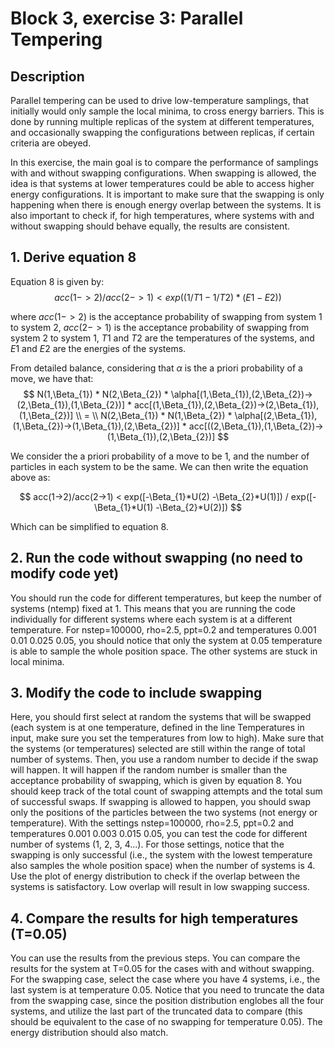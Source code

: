 # Block 3, exercise 3: Parallel Tempering

## Description
Parallel tempering can be used to drive low-temperature samplings, that initially would only sample the local minima, to cross energy barriers. This is done by running multiple replicas of the system at different temperatures, and occasionally swapping the configurations between replicas, if certain criteria are obeyed. 

In this exercise, the main goal is to compare the performance of samplings with and without swapping configurations. When swapping is allowed, the idea is that systems at lower temperatures could be able to access higher energy configurations.
It is important to make sure that the swapping is only happening when there is enough energy overlap between the systems.
It is also important to check if, for high temperatures, where systems with and without swapping should behave equally, the results are consistent.

## 1. Derive equation 8 
Equation 8 is given by:
$$ acc(1->2)/acc(2->1) < exp((1/T1 - 1/T2)*(E1 - E2)) $$

where $acc(1->2)$ is the acceptance probability of swapping from system 1 to system 2, $acc(2->1)$ is the acceptance probability of swapping from system 2 to system 1, $T1$ and $T2$ are the temperatures of the systems, and $E1$ and $E2$ are the energies of the systems.

From detailed balance, considering that $\alpha$ is the a priori probability of a move, we have that:
$$ N(1,\Beta_{1}) * N(2,\Beta_{2}) * \alpha[(1,\Beta_{1}),(2,\Beta_{2})->(2,\Beta_{1}),(1,\Beta_{2})] * acc[(1,\Beta_{1}),(2,\Beta_{2})->(2,\Beta_{1}),(1,\Beta_{2})]
\\ =
\\ N(2,\Beta_{1}) * N(1,\Beta_{2}) * \alpha[(2,\Beta_{1}),(1,\Beta_{2})->(1,\Beta_{1}),(2,\Beta_{2})] * acc[((2,\Beta_{1}),(1,\Beta_{2})->(1,\Beta_{1}),(2,\Beta_{2})] $$

We consider the a priori probability of a move to be 1, and the number of particles in each system to be the same. We can then write the equation above as:

$$ acc(1->2)/acc(2->1) < exp([-\Beta_{1}*U(2) -\Beta_{2}*U(1)]) / exp([-\Beta_{1}*U(1) -\Beta_{2}*U(2)]) $$

Which can be simplified to equation 8.

## 2. Run the code without swapping (no need to modify code yet)
You should run the code for different temperatures, but keep the number of systems (ntemp) fixed at 1. This means that you are running the code individually for different systems where each system is at a different temperature. For nstep=100000, rho=2.5, ppt=0.2 and temperatures 0.001 0.01 0.025 0.05, you should notice that only the system at 0.05 temperature is able to sample the whole position space. The other systems are stuck in local minima.

## 3. Modify the code to include swapping
Here, you should first select at random the systems that will be swapped (each system is at one temperature, defined in the line Temperatures in input, make sure you set the temperatures from low to high).
Make sure that the systems (or temperatures) selected are still within the range of total number of systems.
Then, you use a random number to decide if the swap will happen. It will happen if the random number is smaller than the acceptance probability of swapping, which is given by equation 8.
You should keep track of the total count of swapping attempts and the total sum of successful swaps.
If swapping is allowed to happen, you should swap only the positions of the particles between the two systems (not energy or temperature).
With the settings nstep=100000, rho=2.5, ppt=0.2 and temperatures 0.001 0.003 0.015 0.05, you can test the code for different number of systems (1, 2, 3, 4...). For those settings, notice that the swapping is only successful (i.e., the system with the lowest temperature also samples the whole position space) when the number of systems is 4.
Use the plot of energy distribution to check if the overlap between the systems is satisfactory. Low overlap will result in low swapping success.

## 4. Compare the results for high temperatures (T=0.05)
You can use the results from the previous steps. You can compare the results for the system at T=0.05 for the cases with and without swapping. For the swapping case, select the case where you have 4 systems, i.e., the last system is at temperature 0.05. Notice that you need to truncate the data from the swapping case, since the position distribution englobes all the four systems, and utilize the last part of the truncated data to compare (this should be equivalent to the case of no swapping for temperature 0.05). The energy distribution should also match.